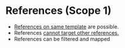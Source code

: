 # References (Scope 1)

- [References on same template](./general.md#Case-A-Self-References) are possible.
- References [cannot target other references.](../roadmap/questions.md#what-happens-if-a-ref-references-another-ref)  
- References can be filtered and mapped
